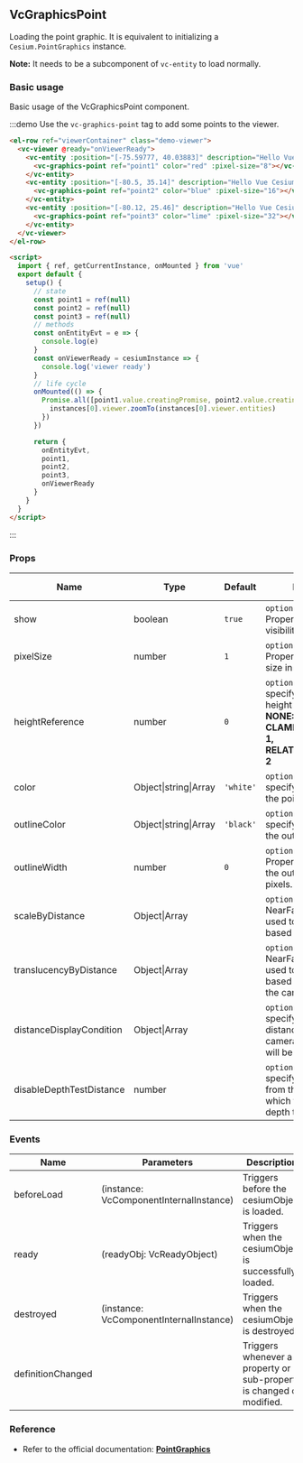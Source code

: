 ## VcGraphicsPoint

Loading the point graphic. It is equivalent to initializing a `Cesium.PointGraphics` instance.

**Note:** It needs to be a subcomponent of `vc-entity` to load normally.

### Basic usage

Basic usage of the VcGraphicsPoint component.

:::demo Use the `vc-graphics-point` tag to add some points to the viewer.

```html
<el-row ref="viewerContainer" class="demo-viewer">
  <vc-viewer @ready="onViewerReady">
    <vc-entity :position="[-75.59777, 40.03883]" description="Hello Vue Cesium">
      <vc-graphics-point ref="point1" color="red" :pixel-size="8"></vc-graphics-point>
    </vc-entity>
    <vc-entity :position="[-80.5, 35.14]" description="Hello Vue Cesium">
      <vc-graphics-point ref="point2" color="blue" :pixel-size="16"></vc-graphics-point>
    </vc-entity>
    <vc-entity :position="[-80.12, 25.46]" description="Hello Vue Cesium">
      <vc-graphics-point ref="point3" color="lime" :pixel-size="32"></vc-graphics-point>
    </vc-entity>
  </vc-viewer>
</el-row>

<script>
  import { ref, getCurrentInstance, onMounted } from 'vue'
  export default {
    setup() {
      // state
      const point1 = ref(null)
      const point2 = ref(null)
      const point3 = ref(null)
      // methods
      const onEntityEvt = e => {
        console.log(e)
      }
      const onViewerReady = cesiumInstance => {
        console.log('viewer ready')
      }
      // life cycle
      onMounted(() => {
        Promise.all([point1.value.creatingPromise, point2.value.creatingPromise, point3.value.creatingPromise]).then(instances => {
          instances[0].viewer.zoomTo(instances[0].viewer.entities)
        })
      })

      return {
        onEntityEvt,
        point1,
        point2,
        point3,
        onViewerReady
      }
    }
  }
</script>
```

:::

### Props

<!-- prettier-ignore -->
| Name | Type | Default | Description | Accepted Values |
| ---- | ---- | ------- | ----------- | --------------- |
| show | boolean | `true` | `optional` A boolean Property specifying the visibility of the point. |
| pixelSize | number | `1` | `optional` A numeric Property specifying the size in pixels. |
| heightReference | number | `0` | `optional` A Property specifying what the height is relative to. **NONE: 0, CLAMP_TO_GROUND: 1, RELATIVE_TO_GROUND: 2** |0/1/2|
| color | Object\|string\|Array | `'white'` | `optional` A Property specifying the Color of the point. |
| outlineColor | Object\|string\|Array | `'black'` | `optional` A Property specifying the Color of the outline. |
| outlineWidth | number | `0` | `optional` A numeric Property specifying the the outline width in pixels. |
| scaleByDistance | Object\|Array | | `optional` A NearFarScalar Property used to scale the point based on distance. |
| translucencyByDistance | Object\|Array | | `optional` A NearFarScalar Property used to set translucency based on distance from the camera. |
| distanceDisplayCondition | Object\|Array | | `optional` A Property specifying at what distance from the camera that this point will be displayed. |
| disableDepthTestDistance | number | | `optional` A Property specifying the distance from the camera at which to disable the depth test to. |

### Events

| Name              | Parameters                              | Description                                                          |
| ----------------- | --------------------------------------- | -------------------------------------------------------------------- |
| beforeLoad        | (instance: VcComponentInternalInstance) | Triggers before the cesiumObject is loaded.                          |
| ready             | (readyObj: VcReadyObject)               | Triggers when the cesiumObject is successfully loaded.               |
| destroyed         | (instance: VcComponentInternalInstance) | Triggers when the cesiumObject is destroyed.                         |
| definitionChanged |                                         | Triggers whenever a property or sub-property is changed or modified. |

### Reference

- Refer to the official documentation: **[PointGraphics](https://cesium.com/docs/cesiumjs-ref-doc/PointGraphics.html)**
